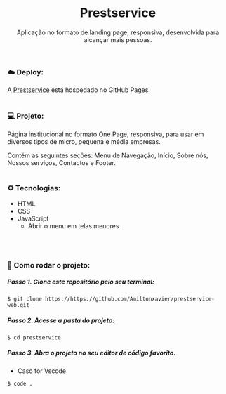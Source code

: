 <h1 align="center">Prestservice</h1>
<p align="center">Aplicação no formato de landing page, responsiva, desenvolvida para  alcançar mais pessoas.</p> <br />

### ☁️ Deploy:
A <a href="https://https://github.com/Amiltonxavier/prestservice-web.git">Prestservice</a> está hospedado no GitHub Pages.
<br /> <br />

### 💻 Projeto:
Página institucional no formato One Page, responsiva, para usar em diversos tipos de micro, pequena e média empresas. 

Contém as seguintes seções: Menu de Navegação, Início, Sobre nós, Nossos serviços, Contactos e Footer.
<br /> <br />

### ⚙️ Tecnologias:
- HTML
- CSS
- JavaScript
    - Abrir o menu em telas menores
<br /> <br />

<br />

### 📂 Como rodar o projeto:

##### Passo 1. Clone este repositório pelo seu terminal:
```
$ git clone https://https://github.com/Amiltonxavier/prestservice-web.git
```
##### Passo 2. Acesse a pasta do projeto:
```
$ cd prestservice
```
##### Passo 3. Abra o projeto no seu editor de código favorito.
- Caso for Vscode
```
$ code .
```